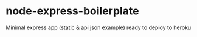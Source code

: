 # node-express-boilerplate
Minimal express app (static &amp; api json example) ready to deploy to heroku
